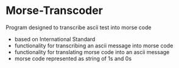 # Morse-Transcoder
Program designed to transcribe ascii test into morse code
* based on International Standard
* functionality for transcribing an ascii message into morse code
* functionality for translating morse code into an ascii message
* morse code represented as string of 1s and 0s
